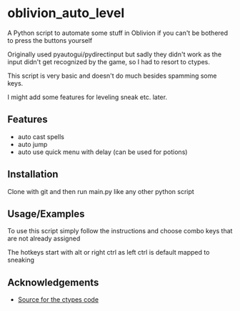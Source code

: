 # oblivion_auto_level

A Python script to automate some stuff in Oblivion if you can't be bothered to press the buttons yourself 

Originally used pyautogui/pydirectinput but sadly they didn't work as the input didn't get recognized by the game, so I had to resort to ctypes.

This script is very basic and doesn't do much besides spamming some keys.

I might add some features for leveling sneak etc. later.
## Features

- auto cast spells
- auto jump
- auto use quick menu with delay (can be used for potions)


## Installation

Clone with git and then run main.py like any other python script
    
## Usage/Examples

To use this script simply follow the instructions and choose combo keys that are not already assigned

The hotkeys start with alt or right ctrl as left ctrl is default mapped to sneaking 


## Acknowledgements

 - [Source for the ctypes code](https://stackoverflow.com/questions/54624221/simulate-physical-keypress-in-python-without-raising-lowlevelkeyhookinjected-0/54638435#54638435)